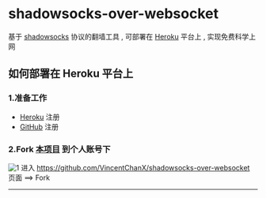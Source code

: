 # shadowsocks-over-websocket
基于 [shadowsocks](https://zh.wikipedia.org/zh-cn/Shadowsocks) 协议的翻墙工具 , 可部署在 [Heroku](https://www.heroku.com/) 平台上 , 实现免费科学上网


## 如何部署在 Heroku 平台上

### 1.准备工作
* [Heroku](https://signup.heroku.com/) 注册
* [GitHub](https://github.com/join?source=header-home) 注册

### 2.Fork [本项目](https://github.com/VincentChanX/shadowsocks-over-websocket) 到个人账号下
![1](./imgs/1.jpg)
进入 <https://github.com/VincentChanX/shadowsocks-over-websocket> 页面  ==>  Fork

---
